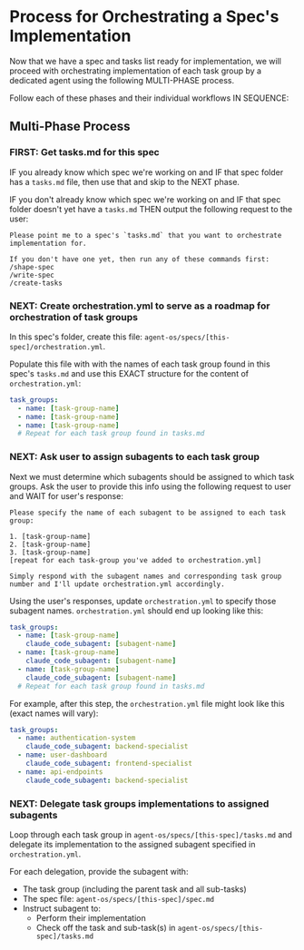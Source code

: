 # Process for Orchestrating a Spec's Implementation

Now that we have a spec and tasks list ready for implementation, we will proceed with orchestrating implementation of each task group by a dedicated agent using the following MULTI-PHASE process.

Follow each of these phases and their individual workflows IN SEQUENCE:

## Multi-Phase Process

### FIRST: Get tasks.md for this spec

IF you already know which spec we're working on and IF that spec folder has a `tasks.md` file, then use that and skip to the NEXT phase.

IF you don't already know which spec we're working on and IF that spec folder doesn't yet have a `tasks.md` THEN output the following request to the user:

```
Please point me to a spec's `tasks.md` that you want to orchestrate implementation for.

If you don't have one yet, then run any of these commands first:
/shape-spec
/write-spec
/create-tasks
```

### NEXT: Create orchestration.yml to serve as a roadmap for orchestration of task groups

In this spec's folder, create this file: `agent-os/specs/[this-spec]/orchestration.yml`.

Populate this file with with the names of each task group found in this spec's `tasks.md` and use this EXACT structure for the content of `orchestration.yml`:

```yaml
task_groups:
  - name: [task-group-name]
  - name: [task-group-name]
  - name: [task-group-name]
  # Repeat for each task group found in tasks.md
```

### NEXT: Ask user to assign subagents to each task group

Next we must determine which subagents should be assigned to which task groups.  Ask the user to provide this info using the following request to user and WAIT for user's response:

```
Please specify the name of each subagent to be assigned to each task group:

1. [task-group-name]
2. [task-group-name]
3. [task-group-name]
[repeat for each task-group you've added to orchestration.yml]

Simply respond with the subagent names and corresponding task group number and I'll update orchestration.yml accordingly.
```

Using the user's responses, update `orchestration.yml` to specify those subagent names.  `orchestration.yml` should end up looking like this:

```yaml
task_groups:
  - name: [task-group-name]
    claude_code_subagent: [subagent-name]
  - name: [task-group-name]
    claude_code_subagent: [subagent-name]
  - name: [task-group-name]
    claude_code_subagent: [subagent-name]
  # Repeat for each task group found in tasks.md
```

For example, after this step, the `orchestration.yml` file might look like this (exact names will vary):

```yaml
task_groups:
  - name: authentication-system
    claude_code_subagent: backend-specialist
  - name: user-dashboard
    claude_code_subagent: frontend-specialist
  - name: api-endpoints
    claude_code_subagent: backend-specialist
```


### NEXT: Delegate task groups implementations to assigned subagents

Loop through each task group in `agent-os/specs/[this-spec]/tasks.md` and delegate its implementation to the assigned subagent specified in `orchestration.yml`.

For each delegation, provide the subagent with:
- The task group (including the parent task and all sub-tasks)
- The spec file: `agent-os/specs/[this-spec]/spec.md`
- Instruct subagent to:
  - Perform their implementation
  - Check off the task and sub-task(s) in `agent-os/specs/[this-spec]/tasks.md`
